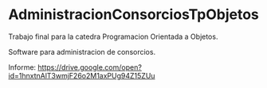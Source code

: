 # AdministracionConsorciosTpObjetos

Trabajo final para la catedra Programacion Orientada a Objetos.

Software para administracion de consorcios.

Informe:
https://drive.google.com/open?id=1hnxtnAlT3wmjF26o2M1axPUg94Z15ZUu
